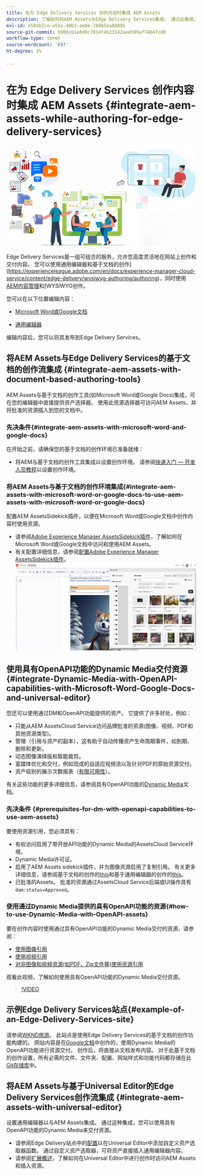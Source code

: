 ```yaml
---
title: 在为 Edge Delivery Services 创作内容时集成 AEM Assets
description: 了解如何将AEM Assets与Edge Delivery Services集成。 通过此集成，您可以将AEM Assets与Microsoft Word和Google文档集成，将AEM Assets与通用编辑器集成，将Dynamic Media与OpenAPI功能与通用编辑器集成，并将Dynamic Media与Microsoft Word和Google文档中的OpenAPI功能集成。
exl-id: e58db2ce-a55a-49b3-ae8e-709b5ea8d095
source-git-commit: b908cb1e8d9c7814f4b23142aee589af74047cd8
workflow-type: tm+mt
source-wordcount: '697'
ht-degree: 3%

---
```


# 在为 Edge Delivery Services 创作内容时集成 AEM Assets {#integrate-aem-assets-while-authoring-for-edge-delivery-services}

![EDS2](/help/assets/assets/EDS2.png)

Edge Delivery Services是一组可组合的服务，允许您高度灵活地在网站上创作和交付内容。 您可以使用通用编辑器和基于文档的创作](https://experienceleague.adobe.com/en/docs/experience-manager-cloud-service/content/edge-delivery/wysiwyg-authoring/authoring)，同时使用[AEM内容管理](/help/sites-cloud/authoring/author-publish.md)和[WYSIWYG创作。

您可以在以下位置编辑内容：

* [Microsoft Word或Google文档](#integrate-aem-assets-with-document-based-authoring-tools)

* [通用编辑器](#integrate-aem-assets-with-universal-editor)

编辑内容后，您可以将其发布到Edge Delivery Services。

## 将AEM Assets与Edge Delivery Services的基于文档的创作流集成 {#integrate-aem-assets-with-document-based-authoring-tools}

AEM Assets与基于文档的创作工具(如Microsoft Word或Google Docs)集成，可在您的编辑器中直接提供资产选择器。 使用此资源选择器可访问AEM Assets，并将批准的资源插入到您的文档中。

### 先决条件{#integrate-aem-assets-with-microsoft-word-and-google-docs}

在开始之前，请确保您的基于文档的创作环境已准备就绪：

* 将AEM与基于文档的创作工具集成以设置创作环境。 请参阅[快速入门 — 开发人员教程](https://www.aem.live/developer/tutorial)以设置创作环境。

### 将AEM Assets与基于文档的创作环境集成{#integrate-aem-assets-with-microsoft-word-or-google-docs-to-use-aem-assets-with-microsoft-word-or-google-docs}

配置AEM AssetsSidekick插件，以便在Microsoft Word或Google文档中创作内容时使用资源。

* 请参阅[Adobe Experience Manager AssetsSidekick插件](https://www.aem.live/docs/aem-assets-sidekick-plugin#using-experience-manager-assets-for-website-authors)，了解如何在Microsoft Word或Google文档中访问和使用AEM Assets。
* 有关配置详细信息，请参阅[配置Adobe Experience Manager AssetsSidekick插件](https://www.aem.live/developer/configuring-aem-assets-sidekick-plugin)。
  ![my-assets-sidebar](/help/assets/assets/my-assets-sidebar.png)

## 使用具有OpenAPI功能的Dynamic Media交付资源 {#integrate-Dynamic-Media-with-OpenAPI-capabilities-with-Microsoft-Word-Google-Docs-and-universal-editor}

您还可以使用通过DM和OpenAPI功能提供的资产。 它提供了许多好处，例如：

* 只能从AEM AssetsCloud Service访问品牌批准的资源(图像、视频、PDF和其他资源类型)。
* 管理（引用与资产的副本），这有助于自动传播资产生命周期事件，如到期、删除和更新。
* 动态图像演绎版和智能裁剪。
* 富媒体优化和交付，例如现成的自适应视频流以及针对PDF的原始资源交付。
* 资产级别的展示次数报表（[有限可用性](/help/assets/manage-reports-assets-view.md#dynamic-media-delivery-reports)）。

有关这些功能的更多详细信息，请参阅具有OpenAPI功能的[Dynamic Media](https://experienceleague.adobe.com/en/docs/experience-manager-cloud-service/content/assets/dynamicmedia/dynamic-media-open-apis/dynamic-media-open-apis-overview)文档。

### 先决条件 {#prerequisites-for-dm-with-openapi-capabilities-to-use-aem-assets}

要使用资源引用，您必须具有：

* 有权访问启用了带开放API功能的Dynamic Media的AssetsCloud Service环境。
* Dynamic Media许可证。
* 启用了AEM Assets sidekick插件，并为图像资源启用了复制引用。 有关更多详细信息，请参阅基于文档的创作的[this](https://www.aem.live/developer/configuring-aem-assets-sidekick-plugin#copymode)和基于通用编辑器的创作的[this](https://developer.adobe.com/uix/docs/extension-manager/extension-developed-by-adobe/configurable-asset-picker/#extension-overview)。
* 已批准的Assets。 批准的资源通过AssetsCloud Service后端或UI操作具有`dam:status=Approved`。

### 使用通过Dynamic Media提供的具有OpenAPI功能的资源{#how-to-use-Dynamic-Media-with-OpenAPI-assets}

要在创作内容时使用通过具有OpenAPI功能的Dynamic Media交付的资源，请参阅：

* [使用图像引用](https://www.aem.live/docs/aem-assets-sidekick-plugin#using-image-references-when-authoring-content)
* [使用视频引用](https://www.aem.live/docs/aem-assets-sidekick-plugin#using-video-references-when-authoring-content)
* [对非图像和视频资源(如PDF、Zip文件等)使用资源引用](https://www.aem.live/docs/aem-assets-sidekick-plugin#using-asset-references-for-pdf-zip-etc-when-authoring-content)

观看此视频，了解如何使用具有OpenAPI功能的Dynamic Media交付资源。

>[!VIDEO](https://video.tv.adobe.com/v/3441155)

## 示例Edge Delivery Services站点{#example-of-an-Edge-Delivery-Services-site}

请参阅[WKND旅游](https://aem-dynamicmedia-demo--dm--hlxsites.aem.live/travel-hospitality/wknd-trvl-home)。 此站点是使用Edge Delivery Services的基于文档的创作功能构建的。 网站内容是在[Google文档](https://drive.google.com/drive/folders/1HCCHRWp4HJIXW_cUv5cRDQ5DzzqiZsXT)中创作的，使用Dynamic Media的OpenAPI功能进行资源交付。 创作后，将直接从文档发布内容。 对于此基于文档的创作设置，所有必需的文件、文件夹、配置、网站样式和功能代码都存储在此[Git存储库](https://github.com/hlxsites/franklin-assets-selector/tree/aem-dynamicmedia-demo/blocks)中。

## 将AEM Assets与基于Universal Editor的Edge Delivery Services创作流集成 {#integrate-aem-assets-with-universal-editor}

设置通用编辑器以与AEM Assets集成。 通过这种集成，您可以使用具有OpenAPI功能的Dynamic Media来交付资源。

* 请参阅Edge Delivery站点中的[配置](https://developer.adobe.com/uix/docs/extension-manager/extension-developed-by-adobe/configurable-asset-picker/#configuration-in-edge-delivery-site)以在Universal Editor中添加自定义资产选取器函数。 通过自定义资产选取器，可将资产直接插入通用编辑器内容。
* 请参阅[扩展概述](https://developer.adobe.com/uix/docs/extension-manager/extension-developed-by-adobe/configurable-asset-picker/#extension-overview)，了解如何在Universal Editor中进行创作时访问AEM Assets和插入资源。
